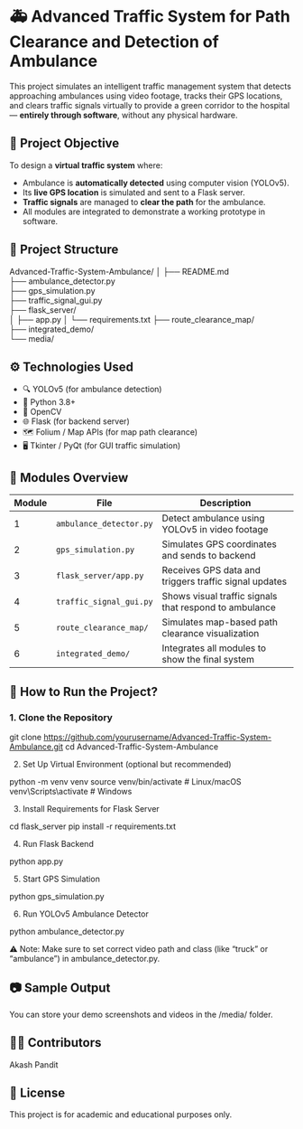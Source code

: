 # 🚑 Advanced Traffic System for Path Clearance and Detection of Ambulance

This project simulates an intelligent traffic management system that detects approaching ambulances using video footage, tracks their GPS locations, and clears traffic signals virtually to provide a green corridor to the hospital — **entirely through software**, without any physical hardware.

## 📌 Project Objective

To design a **virtual traffic system** where:
- Ambulance is **automatically detected** using computer vision (YOLOv5).
- Its **live GPS location** is simulated and sent to a Flask server.
- **Traffic signals** are managed to **clear the path** for the ambulance.
- All modules are integrated to demonstrate a working prototype in software.

## 🧱 Project Structure

Advanced-Traffic-System-Ambulance/
│
├── README.md                   
├── ambulance_detector.py        
├── gps_simulation.py            
├── traffic_signal_gui.py        
├── flask_server/   
│   ├── app.py
│   └── requirements.txt
├── route_clearance_map/       
├── integrated_demo/           
└── media/                      

## ⚙️ Technologies Used

- 🔍 YOLOv5 (for ambulance detection)
- 🐍 Python 3.8+
- 🧠 OpenCV
- 🌐 Flask (for backend server)
- 🗺️ Folium / Map APIs (for map path clearance)
- 🖥️ Tkinter / PyQt (for GUI traffic simulation)

## 🚦 Modules Overview

| Module | File | Description |
|--------|------|-------------|
| 1 | `ambulance_detector.py` | Detect ambulance using YOLOv5 in video footage |
| 2 | `gps_simulation.py` | Simulates GPS coordinates and sends to backend |
| 3 | `flask_server/app.py` | Receives GPS data and triggers traffic signal updates |
| 4 | `traffic_signal_gui.py` | Shows visual traffic signals that respond to ambulance |
| 5 | `route_clearance_map/` | Simulates map-based path clearance visualization |
| 6 | `integrated_demo/` | Integrates all modules to show the final system |

## 🚀 How to Run the Project?

### 1. Clone the Repository

git clone https://github.com/yourusername/Advanced-Traffic-System-Ambulance.git
cd Advanced-Traffic-System-Ambulance

2. Set Up Virtual Environment (optional but recommended)

python -m venv venv
source venv/bin/activate     # Linux/macOS
venv\Scripts\activate        # Windows

3. Install Requirements for Flask Server

cd flask_server
pip install -r requirements.txt

4. Run Flask Backend

python app.py

5. Start GPS Simulation

python gps_simulation.py

6. Run YOLOv5 Ambulance Detector

python ambulance_detector.py

⚠️ Note: Make sure to set correct video path and class (like “truck” or “ambulance”) in ambulance_detector.py.




## 📷 Sample Output

You can store your demo screenshots and videos in the /media/ folder.


## 🙋‍♂️ Contributors

Akash Pandit

## 📜 License

This project is for academic and educational purposes only.
